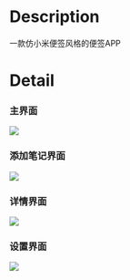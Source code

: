 # Description
  一款仿小米便签风格的便签APP
# Detail
  ### 主界面
  ![](https://guiyujin.com/usr/uploads/2021/04/801603205.jpg)
  
  ### 添加笔记界面
  ![](https://guiyujin.com/usr/uploads/2021/04/627009845.jpg)
  
  ### 详情界面
  ![](https://guiyujin.com/usr/uploads/2021/04/3025616009.jpg)
  
  ### 设置界面
  ![](https://guiyujin.com/usr/uploads/2021/04/3025616009.jpg)
